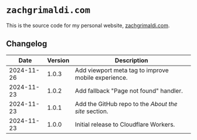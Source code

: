 # `zachgrimaldi.com`

This is the source code for my personal website, [zachgrimaldi.com](https://zachgrimaldi.com).

## Changelog

| Date       | Version | Description                                          |
| ---------- | ------- | ---------------------------------------------------- |
| 2024-11-26 | 1.0.3   | Add viewport meta tag to improve mobile experience.  |
| 2024-11-23 | 1.0.2   | Add fallback "Page not found" handler.               |
| 2024-11-23 | 1.0.1   | Add the GitHub repo to the _About the site_ section. |
| 2024-11-23 | 1.0.0   | Initial release to Cloudflare Workers.               |
